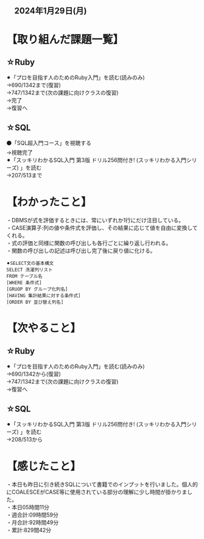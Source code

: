 ## 　2024年1月29日(月)
# 【取り組んだ課題一覧】
## ☆Ruby
⚫︎「プロを目指す人のためのRuby入門」を読む(読みのみ)<br>
→690/1342まで(復習)<br>
→747/1342まで(次の課題に向けクラスの復習)<br>
→完了<br>
→復習へ<br>
## ☆SQL
⚫「SQL超入門コース」を視聴する<br>
→視聴完了<br>
⚫︎「スッキリわかるSQL入門 第3版 ドリル256問付き! (スッキリわかる入門シリーズ) 」を読む<br>
→207/513まで<br>
# 【わかったこと】
・DBMSが式を評価するときには、常にいずれか1行にだけ注目している。<br>
・CASE演算子:列の値や条件式を評価し、その結果に応じて値を自由に変換してくれる。<br>
・式の評価と同様に関数の呼び出しも各行ごとに繰り返し行われる。<br>
・関数の呼び出しの記述は呼び出し完了後に戻り値に化ける。<br>
```
⚫︎SELECT文の基本構文
SELECT 洗濯列リスト
FROM テーブル名
[WHERE 条件式]
[GRUOP BY グループ化列名]
[HAVING 集計結果に対する条件式]
[ORDER BY 並び替え列名]
```
# 【次やること】
## ☆Ruby
⚫︎「プロを目指す人のためのRuby入門」を読む(読みのみ)<br>
→690/1342から(復習)<br>
→747/1342まで(次の課題に向けクラスの復習)<br>
→復習へ<br>
## ☆SQL
⚫︎「スッキリわかるSQL入門 第3版 ドリル256問付き! (スッキリわかる入門シリーズ) 」を読む<br>
→208/513から<br>
# 【感じたこと】
・本日も昨日に引き続きSQLについて書籍でのインプットを行いました。個人的にCOALESCEがCASE等に使用されている部分の理解に少し時間が掛かりました。<br>
・本日05時間11分<br>
・週合計:09時間59分<br>
・月合計:92時間49分<br>
・累計:829間42分<br>
